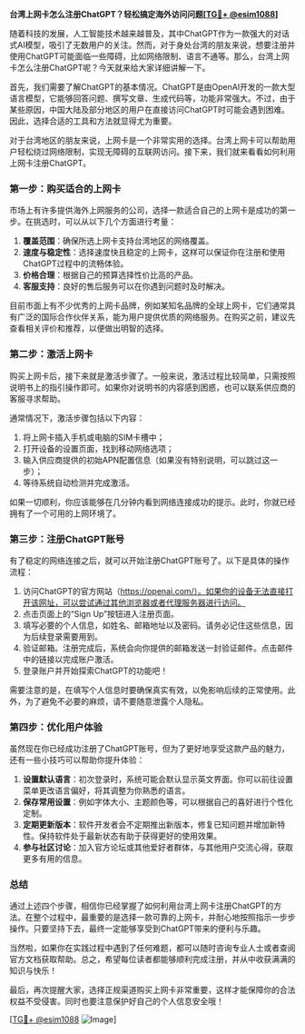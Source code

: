 **台湾上网卡怎么注册ChatGPT？轻松搞定海外访问问题[[TG💪+ @esim1088](https://t.me/s/esim1088)]**

随着科技的发展，人工智能技术越来越普及，其中ChatGPT作为一款强大的对话式AI模型，吸引了无数用户的关注。然而，对于身处台湾的朋友来说，想要注册并使用ChatGPT可能面临一些障碍，比如网络限制、语言不通等。那么，台湾上网卡怎么注册ChatGPT呢？今天就来给大家详细讲解一下。

首先，我们需要了解ChatGPT的基本情况。ChatGPT是由OpenAI开发的一款大型语言模型，它能够回答问题、撰写文章、生成代码等，功能非常强大。不过，由于某些原因，中国大陆及部分地区的用户在直接访问ChatGPT时可能会遇到困难。因此，选择合适的工具和方法就显得尤为重要。

对于台湾地区的朋友来说，上网卡是一个非常实用的选择。台湾上网卡可以帮助用户轻松绕过网络限制，实现无障碍的互联网访问。接下来，我们就来看看如何利用上网卡注册ChatGPT。

### 第一步：购买适合的上网卡

市场上有许多提供海外上网服务的公司，选择一款适合自己的上网卡是成功的第一步。在挑选时，可以从以下几个方面进行考量：

1. **覆盖范围**：确保所选上网卡支持台湾地区的网络覆盖。
2. **速度与稳定性**：选择速度快且稳定的上网卡，这样可以保证你在注册和使用ChatGPT过程中的流畅体验。
3. **价格合理**：根据自己的预算选择性价比高的产品。
4. **客服支持**：良好的售后服务可以在你遇到问题时及时解决。

目前市面上有不少优秀的上网卡品牌，例如某知名品牌的全球上网卡，它们通常具有广泛的国际合作伙伴关系，能为用户提供优质的网络服务。在购买之前，建议先查看相关评价和推荐，以便做出明智的选择。

### 第二步：激活上网卡

购买上网卡后，接下来就是激活步骤了。一般来说，激活过程比较简单，只需按照说明书上的指引操作即可。如果你对说明书的内容感到困惑，也可以联系供应商的客服寻求帮助。

通常情况下，激活步骤包括以下内容：
1. 将上网卡插入手机或电脑的SIM卡槽中；
2. 打开设备的设置页面，找到移动网络选项；
3. 输入供应商提供的初始APN配置信息（如果没有特别说明，可以跳过这一步）；
4. 等待系统自动检测并完成激活。

如果一切顺利，你应该能够在几分钟内看到网络连接成功的提示。此时，你就已经拥有了一个可用的上网环境了。

### 第三步：注册ChatGPT账号

有了稳定的网络连接之后，就可以开始注册ChatGPT账号了。以下是具体的操作流程：

1. 访问ChatGPT的官方网站（https://openai.com/）。如果你的设备无法直接打开该网址，可以尝试通过其他浏览器或者代理服务器进行访问。
2. 点击页面上的“Sign Up”按钮进入注册页面。
3. 填写必要的个人信息，如姓名、邮箱地址以及密码。请务必记住这些信息，因为后续登录需要用到。
4. 验证邮箱。注册完成后，系统会向你提供的邮箱发送一封验证邮件。点击邮件中的链接以完成账户激活。
5. 登录账户并开始探索ChatGPT的功能吧！

需要注意的是，在填写个人信息时要确保真实有效，以免影响后续的正常使用。此外，为了避免不必要的麻烦，请不要随意泄露个人隐私。

### 第四步：优化用户体验

虽然现在你已经成功注册了ChatGPT账号，但为了更好地享受这款产品的魅力，还有一些小技巧可以帮助你提升体验：

1. **设置默认语言**：初次登录时，系统可能会默认显示英文界面。你可以前往设置菜单更改语言偏好，将其调整为你熟悉的语言。
2. **保存常用设置**：例如字体大小、主题颜色等，可以根据自己的喜好进行个性化定制。
3. **定期更新版本**：软件开发者会不定期推出新版本，修复已知问题并增加新特性。保持软件处于最新状态有助于获得更好的使用效果。
4. **参与社区讨论**：加入官方论坛或其他爱好者群体，与其他用户交流心得，获取更多有用的信息。

### 总结

通过上述四个步骤，相信你已经掌握了如何利用台湾上网卡注册ChatGPT的方法。在整个过程中，最重要的是选择一款可靠的上网卡，并耐心地按照指示一步步操作。只要坚持下去，最终一定能够享受到ChatGPT带来的便利与乐趣。

当然啦，如果你在实践过程中遇到了任何难题，都可以随时咨询专业人士或者查阅官方文档获取帮助。总之，希望每位读者都能够顺利完成注册，并从中收获满满的知识与快乐！

最后，再次提醒大家，选择正规渠道购买上网卡非常重要，这样才能保障你的合法权益不受侵害。同时也要注意保护好自己的个人信息安全哦！

[[TG💪+ @esim1088](https://t.me/s/esim1088) ![Image](https://i.postimg.cc/4NQfJmqS/Snipaste-2025-05-13-00-14-12.png)]